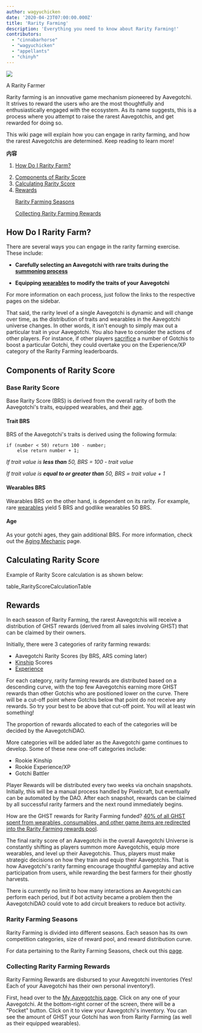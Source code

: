 ```yaml
---
author: wagyuchicken
date: '2020-04-23T07:00:00.000Z'
title: 'Rarity Farming'
description: 'Everything you need to know about Rarity Farming!'
contributors:
  - "cinnabarhorse"
  - "wagyuchicken"
  - "appellants"
  - "chinyh"
---
```


<div class="headerImageContainer">
<img class="headerImage" src="/rarity-farming/rarity-farming.png">
<p class="headerImageText">A Rarity Farmer</p>
</div>

Rarity farming is an innovative game mechanism pioneered by Aavegotchi. It strives to reward the users who are the most thoughtfully and enthusiastically engaged with the ecosystem. As its name suggests, this is a process where you attempt to raise the rarest Aavegotchis, and get rewarded for doing so.

This wiki page will explain how you can engage in rarity farming, and how the rarest Aavegotchis are determined. Keep reading to learn more!

<div class="contentsBox">

**内容**

<ol>
<li><a href=#how-do-i-rarity-farm->How Do I Rarity Farm?</a></p>
<li><a href=#components-of-rarity-score>Components of Rarity Score</a></li>
<li><a href=#calculating-rarity-score>Calculating Rarity Score</a></li>
<li><a href=#rewards>Rewards</a></li>
<p><a href=#rarity-farming-seasons>Rarity Farming Seasons</a></p>
<p><a href=#collecting-rarity-farming-rewards>Collecting Rarity Farming Rewards</a></p>
</ol>

</div>

## How Do I Rarity Farm?
There are several ways you can engage in the rarity farming exercise. These include:

* **Carefully selecting an Aavegotchi with rare traits during the [summoning process](/portals)**

* **Equipping [wearables](/wearables) to modify the traits of your Aavegotchi**

For more information on each process, just follow the links to the respective pages on the sidebar.

That said, the rarity level of a single Aavegotchi is dynamic and will change over time, as the distribution of traits and wearables in the Aavegotchi universe changes. In other words, it isn't enough to simply max out a particular trait in your Aavegotchi. You also have to consider the actions of other players. For instance, if other players [sacrifice](/traits#experience) a number of Gotchis to boost a particular Gotchi, they could overtake you on the Experience/XP category of the Rarity Farming leaderboards.

## Components of Rarity Score

### Base Rarity Score

Base Rarity Score (BRS) is derived from the overall rarity of both the Aavegotchi's traits, equipped wearables, and their [age](/aging-mechanic).

#### Trait BRS

BRS of the Aavegotchi's traits is derived using the following formula:

```
if (number < 50) return 100 - number;
    else return number + 1;
```

*If trait value is **less than** 50, BRS = 100 - trait value*

*If trait value is **equal to or greater than** 50, BRS = trait value + 1*

#### Wearables BRS

Wearables BRS on the other hand, is dependent on its rarity. For example, rare [wearables](/wearables) yield 5 BRS and godlike wearables 50 BRS.

#### Age

As your gotchi ages, they gain additional BRS. For more information, check out the [Aging Mechanic](/aging-mechanic) page.

## Calculating Rarity Score

Example of Rarity Score calculation is as shown below:

table_RarityScoreCalculationTable

## Rewards

In each season of Rarity Farming, the rarest Aavegotchis will receive a distribution of GHST rewards (derived from all sales involving GHST) that can be claimed by their owners.

Initially, there were 3 categories of rarity farming rewards:

* Aavegotchi Rarity Scores (by BRS, ARS coming later)
* [Kinship](/traits#kinship) Scores
* [Experience](/traits#experience)

For each category, rarity farming rewards are distributed based on a descending curve, with the top few Aavegotchis earning more GHST rewards than other Gotchis who are positioned lower on the curve. There will be a cut-off point where Gotchis below that point do not receive any rewards. So try your best to be above that cut-off point. You will at least win something!

The proportion of rewards allocated to each of the categories will be decided by the AavegotchiDAO.

More categories will be added later as the Aavegotchi game continues to develop. Some of these new one-off categories include:

* Rookie Kinship
* Rookie Experience/XP
* Gotchi Battler

Player Rewards will be distributed every two weeks via onchain snapshots. Initially, this will be a manual process handled by Pixelcraft, but eventually can be automated by the DAO. After each snapshot, rewards can be claimed by all successful rarity farmers and the next round immediately begins.

How are the GHST rewards for Rarity Farming funded? [40% of all GHST spent from wearables, consumables, and other game items are redirected into the Rarity Farming rewards pool](https://aavegotchi.medium.com/rarity-farming-has-arrived-heres-how-to-play-1f1d3342dbc8).

The final rarity score of an Aavegotchi in the overall Aavegotchi Universe is constantly shifting as players summon more Aavegotchis, equip more wearables, and level up their Aavegotchis. Thus, players must make strategic decisions on how they train and equip their Aavegotchis. That is how Aavegotchi's rarity farming encourage thoughtful gameplay and active participation from users, while rewarding the best farmers for their ghostly harvests.

There is currently no limit to how many interactions an Aavegotchi can perform each period, but if bot activity became a problem then the AavegotchiDAO could vote to add circuit breakers to reduce bot activity.

### Rarity Farming Seasons

Rarity Farming is divided into different seasons. Each season has its own competition categories, size of reward pool, and reward distribution curve.

For data pertaining to the Rarity Farming Seasons, check out this [page](/rarity-farming-seasons).

### Collecting Rarity Farming Rewards

Rarity Farming Rewards are disbursed to your Aavegotchi inventories (Yes! Each of your Aavegotchi has their own personal inventory!).

First, head over to the [My Aavegotchis page](https://aavegotchi.com/aavegotchis). Click on any one of your Aavegotchi. At the bottom-right corner of the screen, there will be a "Pocket" button. Click on it to view your Aavegotchi's inventory. You can see the amount of GHST your Gotchi has won from Rarity Farming (as well as their equipped wearables).